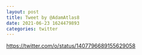 ```yaml
--- 
layout: post 
title: Tweet by @AdamAtlas8 
date: 2021-06-23 1624479893 
categories: twitter 
--- 
```

https://twitter.com/o/status/1407796689155629058